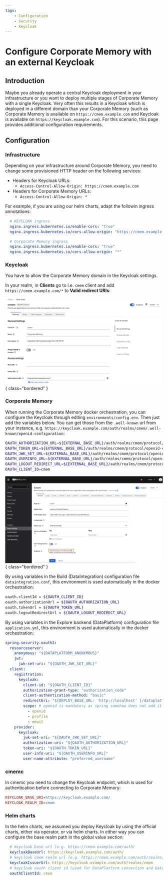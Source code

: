 ```yaml
---
tags:
    - Configuration
    - Security
    - Keycloak
---
```

# Configure Corporate Memory with an external Keycloak

## Introduction

Maybe you already operate a central Keycloak deployment in your infrastructure or you want to deploy multiple stages of Corporate Memory with a single Keycloak.
Very often this results in a Keycloak which is deployed in a different domain than your Corporate Memory (such as Corporate Memory is available on `https://cmem.example.com` and Keycloak is available on `https://keycloak.example.com`).
For this scenario, this page provides additional configuration requirements.

## Configuration

### Infrastructure

Depending on your infrastructure around Corporate Memory, you need to change some provisioned HTTP header on the following services:

- Headers for Keycloak URLs:
    -   `Access-Control-Allow-Origin: https://cmem.example.com`
- Headers for Corporate Memory URLs:
    -   `Access-Control-Allow-Origin: *`

For example, if you are using our helm charts, adapt the followin ingress annotations:

``` yaml
  # KEYCLOAK ingress
  nginx.ingress.kubernetes.io/enable-cors: "true"
  nginx.ingress.kubernetes.io/cors-allow-origin: "https://cmem.example.com"
```

``` yaml
  # Corporate Memory ingress
  nginx.ingress.kubernetes.io/enable-cors: "true"
  nginx.ingress.kubernetes.io/cors-allow-origin: "*"
```


### Keycloak

You have to allow the Corporate Memory domain in the Keycloak settings.

In your realm, in **Clients** go to i.e. `cmem` client and add `https://cmem.example.com/*` to **Valid redirect URIs**:

![Client redirect URI](client-redirect-uri.png){ class="bordered" }

### Corporate Memory

When running the Corporate Memory docker orchestration, you can configure the Keycloak through editing `environments/config.env`.
Then just add the variables below.
You can get those from the `.well-known` url from your instance, e.g. `https://keycloak.example.com/auth/realms/cmem/.well-known/openid-configuration`:

``` bash
OAUTH_AUTHORIZATION_URL=${EXTERNAL_BASE_URL}/auth/realms/cmem/protocol/openid-connect/auth
OAUTH_TOKEN_URL=${EXTERNAL_BASE_URL}/auth/realms/cmem/protocol/openid-connect/token
OAUTH_JWK_SET_URL=${EXTERNAL_BASE_URL}/auth/realms/cmem/protocol/openid-connect/certs
OAUTH_USERINFO_URL=${EXTERNAL_BASE_URL}/auth/realms/cmem/protocol/openid-connect/userinfo
OAUTH_LOGOUT_REDIRECT_URL=${EXTERNAL_BASE_URL}/auth/realms/cmem/protocol/openid-connect/logout?redirect_uri=${EXTERNAL_BASE_URL}
OAUTH_CLIENT_ID=cmem
```

![well-known configuration](well-known-config.png){ class="bordered" }

By using variables in the Build (DataIntegration) configuration file `dataintegration.conf`, this environment is used automatically in the docker orchestration:

``` bash
oauth.clientId = ${OAUTH_CLIENT_ID}
oauth.authorizationUrl = ${OAUTH_AUTHORIZATION_URL}
oauth.tokenUrl = ${OAUTH_TOKEN_URL}
oauth.logoutRedirectUrl = ${OAUTH_LOGOUT_REDIRECT_URL}
```

By using variables in the Explore backend (DataPlatform) configuration file `application.yml`, this environment is used automatically in the docker orchestration:

``` yaml
spring.security.oauth2:
  resourceserver:
    anonymous: "${DATAPLATFORM_ANONYMOUS}"
    jwt:
      jwk-set-uri: "${OAUTH_JWK_SET_URL}"
  client:
    registration:
      keycloak:
        client-id: "${OAUTH_CLIENT_ID}"
        authorization-grant-type: "authorization_code"
        client-authentication-method: "basic"
        redirectUri: "${DEPLOY_BASE_URL: 'http://localhost' }/dataplatform/login/oauth2/code/{registrationId}"
        scope: # openid is mandatory as spring somehow does not add it to the userinfo request
          - openid
          - profile
          - email
    provider:
      keycloak:
        jwk-set-uri: "${OAUTH_JWK_SET_URL}"
        authorization-uri: "${OAUTH_AUTHORIZATION_URL}"
        token-uri: "${OAUTH_TOKEN_URL}"
        user-info-uri: "${OAUTH_USERINFO_URL}"
        user-name-attribute: "preferred_username"
```

### cmemc

In cmemc you need to change the Keycloak endpoint, which is used for authentication before connecting to Corporate Memory:

``` ini
KEYCLOAK_BASE_URI=https://keycloak.example.com/
KEYCLOAK_REALM_ID=cmem
```

### Helm charts

In the helm charts, we assumed you deploy Keycloak by using the official charts, either via operator, or via helm charts.
In either way you can configure the base realm path in the global value section:

``` yaml
  # keycloak base url (e.g. https://cmem.example.com/auth)
  keycloakBaseUrl: https://keycloak.example.com/auth/
  # keycloak cmem realm url (e.g. https://cmem.example.com/auth/realms/cmem)
  keycloakIssuerUrl: https://keycloak.example.com/auth/realms/cmem
  # keycloak oauth client id (used for DataPlatform connection and DataIntegration cmem service client)
  oauthClientId: cmem
```

